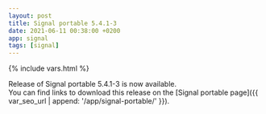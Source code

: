 ```yaml
---
layout: post
title: Signal portable 5.4.1-3
date: 2021-06-11 00:38:00 +0200
app: signal
tags: [signal]
---
```

{% include vars.html %}

Release of Signal portable 5.4.1-3 is now available.<br />
You can find links to download this release on the [Signal portable page]({{ var_seo_url | append: '/app/signal-portable/' }}).
